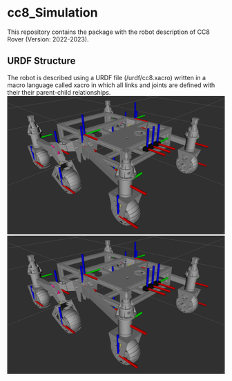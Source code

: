 # cc8_Simulation
This repository contains the package with the robot description of CC8 Rover (Version: 2022-2023).

## URDF Structure
The robot is described using a URDF file (/urdf/cc8.xacro) written in a macro language called xacro in which all links and joints are defined with their their parent-child relationships.
![CC8 Model (cc8.xacro)](figures/cc8_visual.png)
![CC8 Link Tree URDF](figures/cc8_visual.png)
